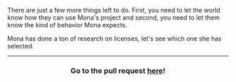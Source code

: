 There are just a few more things left to do. First, you need to let the world know how they can use Mona's project and second, you need to let them know the kind of behavior Mona expects.

Mona has done a ton of research on licenses, let's see which one she has selected.

<hr>
<h3 align="center">Go to the pull request <a href="{{ prURL }}">here</a>!</h3>
